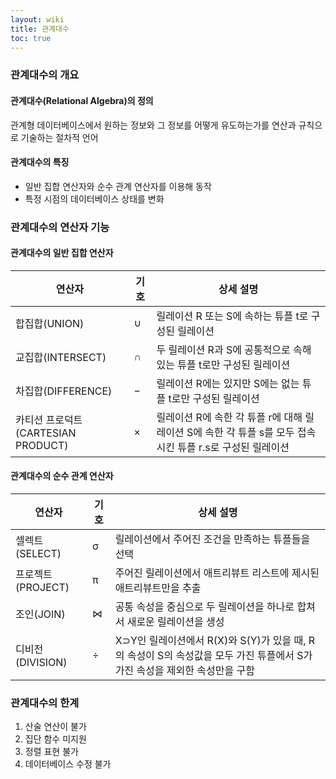 ```yaml
---
layout: wiki
title: 관계대수
toc: true
---
```


### 관계대수의 개요
#### 관계대수(Relational Algebra)의 정의
관계형 데이터베이스에서 원하는 정보와 그 정보를 어떻게 유도하는가를 연산과 규칙으로 기술하는 절차적 언어

#### 관계대수의 특징
* 일반 집합 연산자와 순수 관계 연산자를 이용해 동작
* 특정 시점의 데이터베이스 상태를  변화

### 관계대수의 연산자 기능
#### 관계대수의 일반 집합 연산자

|연산자|기호|상세 설명|
|------|----|---------|
|합집합(UNION)|∪|릴레이션 R 또는 S에 속하는 튜플 t로 구성된 릴레이션|
|교집합(INTERSECT)|∩|두 릴레이션 R과 S에 공통적으로 속해 있는 튜플 t로만 구성된 릴레이션|
|차집합(DIFFERENCE)|−|릴레이션 R에는 있지만 S에는 없는 튜플 t로만 구성된 릴레이션|
|카티션 프로덕트(CARTESIAN PRODUCT)|×|릴레이션 R에 속한 각 튜플 r에 대해 릴레이션 S에 속한 각 튜플 s를 모두 접속시킨 튜플 r.s로 구성된 릴레이션|

#### 관계대수의 순수 관계 연산자

|연산자|기호|상세 설명|
|------|----|---------|
|셀렉트(SELECT)|σ|릴레이션에서 주어진 조건을 만족하는 튜플들을 선택|
|프로젝트(PROJECT)|π|주어진 릴레이션에서 애트리뷰트 리스트에 제시된 애트리뷰트만을 추출|
|조인(JOIN)|⋈|공통 속성을 중심으로 두 릴레이션을 하나로 합쳐서 새로운 릴레이션을 생성|
|디비전(DIVISION)|÷|X⊃Y인 릴레이션에서 R(X)와 S(Y)가 있을 때, R의 속성이 S의 속성값을 모두 가진 튜플에서 S가 가진 속성을 제외한 속성만을 구함|

### 관계대수의 한계
1. 산술 연산이 불가
1. 집단 함수 미지원
1. 정렬 표현 불가
1. 데이터베이스 수정 불가
